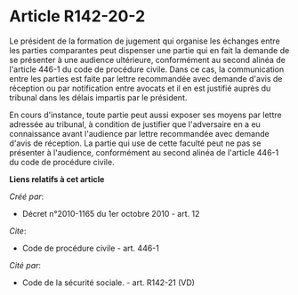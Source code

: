 # Article R142-20-2

Le président de la formation de jugement qui organise les échanges entre les parties comparantes peut dispenser une partie
qui en fait la demande de se présenter à une audience ultérieure, conformément au second alinéa de l'article 446-1 du code de
procédure civile. Dans ce cas, la communication entre les parties est faite par lettre recommandée avec demande d'avis de
réception ou par notification entre avocats et il en est justifié auprès du tribunal dans les délais impartis par le
président. 

En cours d'instance, toute partie peut aussi exposer ses moyens par lettre adressée au tribunal, à condition de justifier que
l'adversaire en a eu connaissance avant l'audience par lettre recommandée avec demande d'avis de réception. La partie qui use
de cette faculté peut ne pas se présenter à l'audience, conformément au second alinéa de l'article 446-1 du code de procédure
civile.

**Liens relatifs à cet article**

_Créé par_:

  - Décret n°2010-1165 du 1er octobre 2010 - art. 12

_Cite_:

  - Code de procédure civile - art. 446-1

_Cité par_:

  - Code de la sécurité sociale. - art. R142-21 (VD)
